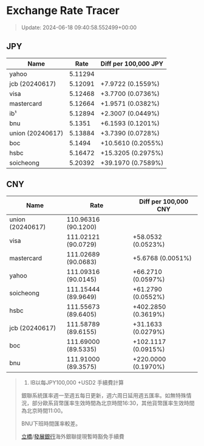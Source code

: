 # Exchange Rate Tracer

> Update: 2024-06-18 09:40:58.552499+00:00

## JPY

| Name             |    Rate | Diff per 100,000 JPY   |
|------------------|---------|------------------------|
| yahoo            | 5.11294 |                        |
| jcb (20240617)   | 5.12091 | +7.9722 (0.1559%)      |
| visa             | 5.12468 | +3.7700 (0.0736%)      |
| mastercard       | 5.12664 | +1.9571 (0.0382%)      |
| ib¹              | 5.12894 | +2.3007 (0.0449%)      |
| bnu              | 5.1351  | +6.1593 (0.1201%)      |
| union (20240617) | 5.13884 | +3.7390 (0.0728%)      |
| boc              | 5.1494  | +10.5610 (0.2055%)     |
| hsbc             | 5.16472 | +15.3205 (0.2975%)     |
| soicheong        | 5.20392 | +39.1970 (0.7589%)     |

## CNY

| Name             | Rate                | Diff per 100,000 CNY   |
|------------------|---------------------|------------------------|
| union (20240617) | 110.96316	(90.1200) |                        |
| visa             | 111.02121	(90.0729) | +58.0532 (0.0523%)     |
| mastercard       | 111.02689	(90.0683) | +5.6768 (0.0051%)      |
| yahoo            | 111.09316	(90.0145) | +66.2710 (0.0597%)     |
| soicheong        | 111.15444	(89.9649) | +61.2790 (0.0552%)     |
| hsbc             | 111.55673	(89.6405) | +402.2850 (0.3619%)    |
| jcb (20240617)   | 111.58789	(89.6155) | +31.1633 (0.0279%)     |
| boc              | 111.69000	(89.5335) | +102.1117 (0.0915%)    |
| bnu              | 111.91000	(89.3575) | +220.0000 (0.1970%)    |


> 1. IB以每JPY100,000 +USD2 手續費計算
>
> 銀聯系統匯率週一至週五每日更新，週六周日延用週五匯率。如無特殊情況，部分歐系貨幣匯率生效時間為北京時間16:30，其他貨幣匯率生效時間為北京時間11:00。
>
> BNU下班時間匯率較差。
>
> [立橋](https://www.wlbank.com.mo/uploads/ueditor/file/20181211/1544536513900230.pdf)/[發展銀行](https://www.mdb.com.mo/Service_Charges_20230728.pdf)海外銀聯提現暫時豁免手續費

